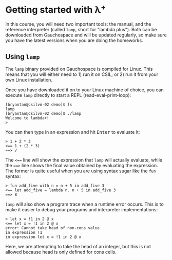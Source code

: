 # Getting started with λ<sup>+</sup>

In this course, you will need two important tools: the manual, and the reference
interpreter (called `lamp`, short for "lambda plus"). Both can be downloaded
from Gauchospace and will be updated regularly, so make sure you have the latest
versions when you are doing the homeworks.

## Using `lamp`

The `lamp` binary provided on Gauchospace is compiled for Linux. This means that
you will either need to 1) run it on CSIL; or 2) run it from your own Linux
installation.

Once you have downloaded it on to your Linux machine of choice, you can execute
`lamp` directly to start a REPL (read-eval-print-loop):

```plain
[bryantan@csilvm-02 demo]$ ls
lamp
[bryantan@csilvm-02 demo]$ ./lamp
Welcome to lambda+!
> 

```

You can then type in an expression and hit <kbd>Enter</kbd> to evaluate it:

```plain
> 1 + 2 * 3
<== 1 + (2 * 3)
==> 7
```

The `<==` line will show the expression that `lamp` will actually evaluate, while the
`==>` line shows the final value obtained by evaluating the expression. The former is
quite useful when you are using syntax sugar like the `fun` syntax:

```plain
> fun add_five with n = n + 5 in add_five 3
<== let add_five = lambda n. n + 5 in add_five 3
==> 8
```

`lamp` will also show a program trace when a runtime error occurs. This is to
make it easier to debug your programs and interpreter implementations:

```plain
> let x = !1 in 2 @ x
<== let x = !1 in 2 @ x
error: Cannot take head of non-cons value
in expression !1
in expression let x = !1 in 2 @ x
```

Here, we are attempting to take the head of an integer, but this is not allowed
because head is only defined for cons cells.
